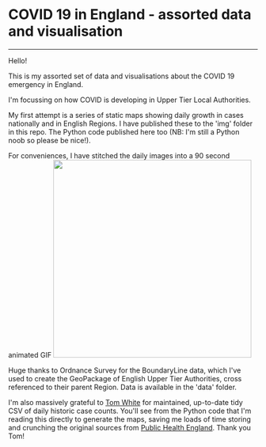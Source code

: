 # COVID 19 in England - assorted data and visualisation
---
Hello!

This is my assorted set of data and visualisations about the COVID 19 emergency in England.

I'm focussing on how COVID is developing in Upper Tier Local Authorities.

My first attempt is a series of static maps showing daily growth in cases nationally and in English Regions.  I have published these to the 'img' folder in this repo. The Python code published here too (NB: I'm still a Python noob so please be nice!).  

For conveniences, I have stitched the daily images into a 90 second animated GIF 
<img src="https://github.com/StevePeters/covid/blob/master/img/COVID_England_daily_map_loop.gif" width="400">

Huge thanks to Ordnance Survey for the BoundaryLine data, which I've used to create the GeoPackage of English Upper Tier Authorities, cross referenced to their parent Region.   Data is available in the 'data' folder.

I'm also massively grateful to [Tom White](https://github.com/tomwhite/covid-19-uk-data) for maintained, up-to-date tidy CSV of daily historic case counts. You'll see from the Python code that I'm reading this directly to generate the maps, saving me loads of time storing and crunching the original sources from [Public Health England](https://www.gov.uk/government/publications/covid-19-track-coronavirus-cases).   Thank you Tom!
